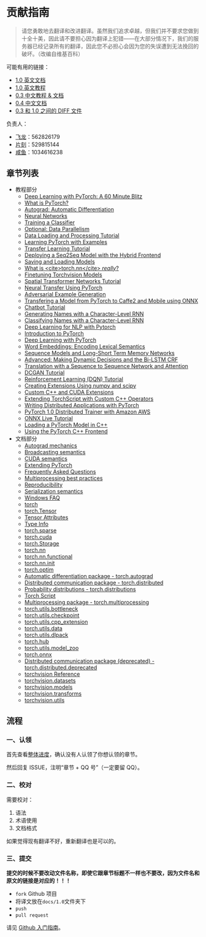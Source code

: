 # 贡献指南

> 请您勇敢地去翻译和改进翻译。虽然我们追求卓越，但我们并不要求您做到十全十美，因此请不要担心因为翻译上犯错——在大部分情况下，我们的服务器已经记录所有的翻译，因此您不必担心会因为您的失误遭到无法挽回的破坏。（改编自维基百科）

可能有用的链接：

+   [1.0 英文文档](https://pytorch.org/docs/)
+   [1.0 英文教程](https://pytorch.org/tutorials/)
+   [0.3 中文教程 & 文档](https://pytorch.apachecn.org/docs/0.3/)
+   [0.4 中文文档](https://pytorch.apachecn.org/docs/0.4/)
+   [0.3 和 1.0 之间的 DIFF 文件](diff/0.3-1.0)

负责人：

+   [飞龙](https://github.com/wizardforcel)：562826179
+   [片刻](https://github.com/jiangzhonglian)：529815144
+   [咸鱼](https://github.com/)：1034616238

## 章节列表

+   教程部分
    +   [Deep Learning with PyTorch: A 60 Minute Blitz](https://github.com/apachecn/pytorch-doc-zh/blob/master/docs/1.0/deep_learning_60min_blitz.md)
    +   [What is PyTorch?](https://github.com/apachecn/pytorch-doc-zh/blob/master/docs/1.0/blitz_tensor_tutorial.md)
    +   [Autograd: Automatic Differentiation](https://github.com/apachecn/pytorch-doc-zh/blob/master/docs/1.0/blitz_autograd_tutorial.md)
    +   [Neural Networks](https://github.com/apachecn/pytorch-doc-zh/blob/master/docs/1.0/blitz_neural_networks_tutorial.md)
    +   [Training a Classifier](https://github.com/apachecn/pytorch-doc-zh/blob/master/docs/1.0/blitz_cifar10_tutorial.md)
    +   [Optional: Data Parallelism](https://github.com/apachecn/pytorch-doc-zh/blob/master/docs/1.0/blitz_data_parallel_tutorial.md)
    +   [Data Loading and Processing Tutorial](https://github.com/apachecn/pytorch-doc-zh/blob/master/docs/1.0/data_loading_tutorial.md)
    +   [Learning PyTorch with Examples](https://github.com/apachecn/pytorch-doc-zh/blob/master/docs/1.0/pytorch_with_examples.md)
    +   [Transfer Learning Tutorial](https://github.com/apachecn/pytorch-doc-zh/blob/master/docs/1.0/transfer_learning_tutorial.md)
    +   [Deploying a Seq2Seq Model with the Hybrid Frontend](https://github.com/apachecn/pytorch-doc-zh/blob/master/docs/1.0/deploy_seq2seq_hybrid_frontend_tutorial.md)
    +   [Saving and Loading Models](https://github.com/apachecn/pytorch-doc-zh/blob/master/docs/1.0/saving_loading_models.md)
    +   [What is &lt;cite&gt;torch.nn&lt;/cite&gt; _really_?](https://github.com/apachecn/pytorch-doc-zh/blob/master/docs/1.0/nn_tutorial.md)
    +   [Finetuning Torchvision Models](https://github.com/apachecn/pytorch-doc-zh/blob/master/docs/1.0/finetuning_torchvision_models_tutorial.md)
    +   [Spatial Transformer Networks Tutorial](https://github.com/apachecn/pytorch-doc-zh/blob/master/docs/1.0/spatial_transformer_tutorial.md)
    +   [Neural Transfer Using PyTorch](https://github.com/apachecn/pytorch-doc-zh/blob/master/docs/1.0/neural_style_tutorial.md)
    +   [Adversarial Example Generation](https://github.com/apachecn/pytorch-doc-zh/blob/master/docs/1.0/fgsm_tutorial.md)
    +   [Transfering a Model from PyTorch to Caffe2 and Mobile using ONNX](https://github.com/apachecn/pytorch-doc-zh/blob/master/docs/1.0/super_resolution_with_caffe2.md)
    +   [Chatbot Tutorial](https://github.com/apachecn/pytorch-doc-zh/blob/master/docs/1.0/chatbot_tutorial.md)
    +   [Generating Names with a Character-Level RNN](https://github.com/apachecn/pytorch-doc-zh/blob/master/docs/1.0/char_rnn_generation_tutorial.md)
    +   [Classifying Names with a Character-Level RNN](https://github.com/apachecn/pytorch-doc-zh/blob/master/docs/1.0/char_rnn_classification_tutorial.md)
    +   [Deep Learning for NLP with Pytorch](https://github.com/apachecn/pytorch-doc-zh/blob/master/docs/1.0/deep_learning_nlp_tutorial.md)
    +   [Introduction to PyTorch](https://github.com/apachecn/pytorch-doc-zh/blob/master/docs/1.0/nlp_pytorch_tutorial.md)
    +   [Deep Learning with PyTorch](https://github.com/apachecn/pytorch-doc-zh/blob/master/docs/1.0/nlp_deep_learning_tutorial.md)
    +   [Word Embeddings: Encoding Lexical Semantics](https://github.com/apachecn/pytorch-doc-zh/blob/master/docs/1.0/nlp_word_embeddings_tutorial.md)
    +   [Sequence Models and Long-Short Term Memory Networks](https://github.com/apachecn/pytorch-doc-zh/blob/master/docs/1.0/nlp_sequence_models_tutorial.md)
    +   [Advanced: Making Dynamic Decisions and the Bi-LSTM CRF](https://github.com/apachecn/pytorch-doc-zh/blob/master/docs/1.0/nlp_advanced_tutorial.md)
    +   [Translation with a Sequence to Sequence Network and Attention](https://github.com/apachecn/pytorch-doc-zh/blob/master/docs/1.0/seq2seq_translation_tutorial.md)
    +   [DCGAN Tutorial](https://github.com/apachecn/pytorch-doc-zh/blob/master/docs/1.0/dcgan_faces_tutorial.md)
    +   [Reinforcement Learning (DQN) Tutorial](https://github.com/apachecn/pytorch-doc-zh/blob/master/docs/1.0/reinforcement_q_learning.md)
    +   [Creating Extensions Using numpy and scipy](https://github.com/apachecn/pytorch-doc-zh/blob/master/docs/1.0/numpy_extensions_tutorial.md)
    +   [Custom C++   and CUDA Extensions](https://github.com/apachecn/pytorch-doc-zh/blob/master/docs/1.0/cpp_extension.md)
    +   [Extending TorchScript with Custom C++   Operators](https://github.com/apachecn/pytorch-doc-zh/blob/master/docs/1.0/torch_script_custom_ops.md)
    +   [Writing Distributed Applications with PyTorch](https://github.com/apachecn/pytorch-doc-zh/blob/master/docs/1.0/dist_tuto.md)
    +   [PyTorch 1.0 Distributed Trainer with Amazon AWS](https://github.com/apachecn/pytorch-doc-zh/blob/master/docs/1.0/aws_distributed_training_tutorial.md)
    +   [ONNX Live Tutorial](https://github.com/apachecn/pytorch-doc-zh/blob/master/docs/1.0/ONNXLive.md)
    +   [Loading a PyTorch Model in C++](https://github.com/apachecn/pytorch-doc-zh/blob/master/docs/1.0/cpp_export.md)
    +   [Using the PyTorch C++   Frontend](https://github.com/apachecn/pytorch-doc-zh/blob/master/docs/1.0/cpp_frontend.md)
+   文档部分
    +   [Autograd mechanics](https://github.com/apachecn/pytorch-doc-zh/blob/master/docs/1.0/notes_autograd.md)
    +   [Broadcasting semantics](https://github.com/apachecn/pytorch-doc-zh/blob/master/docs/1.0/notes_broadcasting.md)
    +   [CUDA semantics](https://github.com/apachecn/pytorch-doc-zh/blob/master/docs/1.0/notes_cuda.md)
    +   [Extending PyTorch](https://github.com/apachecn/pytorch-doc-zh/blob/master/docs/1.0/notes_extending.md)
    +   [Frequently Asked Questions](https://github.com/apachecn/pytorch-doc-zh/blob/master/docs/1.0/notes_faq.md)
    +   [Multiprocessing best practices](https://github.com/apachecn/pytorch-doc-zh/blob/master/docs/1.0/notes_multiprocessing.md)
    +   [Reproducibility](https://github.com/apachecn/pytorch-doc-zh/blob/master/docs/1.0/notes_randomness.md)
    +   [Serialization semantics](https://github.com/apachecn/pytorch-doc-zh/blob/master/docs/1.0/notes_serialization.md)
    +   [Windows FAQ](https://github.com/apachecn/pytorch-doc-zh/blob/master/docs/1.0/notes_windows.md)
    +   [torch](https://github.com/apachecn/pytorch-doc-zh/blob/master/docs/1.0/torch.md)
    +   [torch.Tensor](https://github.com/apachecn/pytorch-doc-zh/blob/master/docs/1.0/tensors.md)
    +   [Tensor Attributes](https://github.com/apachecn/pytorch-doc-zh/blob/master/docs/1.0/tensor_attributes.md)
    +   [Type Info](https://github.com/apachecn/pytorch-doc-zh/blob/master/docs/1.0/type_info.md)
    +   [torch.sparse](https://github.com/apachecn/pytorch-doc-zh/blob/master/docs/1.0/sparse.md)
    +   [torch.cuda](https://github.com/apachecn/pytorch-doc-zh/blob/master/docs/1.0/cuda.md)
    +   [torch.Storage](https://github.com/apachecn/pytorch-doc-zh/blob/master/docs/1.0/storage.md)
    +   [torch.nn](https://github.com/apachecn/pytorch-doc-zh/blob/master/docs/1.0/nn.md)
    +   [torch.nn.functional](https://github.com/apachecn/pytorch-doc-zh/blob/master/docs/1.0/nn_functional.md)
    +   [torch.nn.init](https://github.com/apachecn/pytorch-doc-zh/blob/master/docs/1.0/nn_init.md)
    +   [torch.optim](https://github.com/apachecn/pytorch-doc-zh/blob/master/docs/1.0/optim.md)
    +   [Automatic differentiation package - torch.autograd](https://github.com/apachecn/pytorch-doc-zh/blob/master/docs/1.0/autograd.md)
    +   [Distributed communication package - torch.distributed](https://github.com/apachecn/pytorch-doc-zh/blob/master/docs/1.0/distributed.md)
    +   [Probability distributions - torch.distributions](https://github.com/apachecn/pytorch-doc-zh/blob/master/docs/1.0/distributions.md)
    +   [Torch Script](https://github.com/apachecn/pytorch-doc-zh/blob/master/docs/1.0/jit.md)
    +   [Multiprocessing package - torch.multiprocessing](https://github.com/apachecn/pytorch-doc-zh/blob/master/docs/1.0/multiprocessing.md)
    +   [torch.utils.bottleneck](https://github.com/apachecn/pytorch-doc-zh/blob/master/docs/1.0/bottleneck.md)
    +   [torch.utils.checkpoint](https://github.com/apachecn/pytorch-doc-zh/blob/master/docs/1.0/checkpoint.md)
    +   [torch.utils.cpp_extension](https://github.com/apachecn/pytorch-doc-zh/blob/master/docs/1.0/docs_cpp_extension.md)
    +   [torch.utils.data](https://github.com/apachecn/pytorch-doc-zh/blob/master/docs/1.0/data.md)
    +   [torch.utils.dlpack](https://github.com/apachecn/pytorch-doc-zh/blob/master/docs/1.0/dlpack.md)
    +   [torch.hub](https://github.com/apachecn/pytorch-doc-zh/blob/master/docs/1.0/hub.md)
    +   [torch.utils.model_zoo](https://github.com/apachecn/pytorch-doc-zh/blob/master/docs/1.0/model_zoo.md)
    +   [torch.onnx](https://github.com/apachecn/pytorch-doc-zh/blob/master/docs/1.0/onnx.md)
    +   [Distributed communication package (deprecated) - torch.distributed.deprecated](https://github.com/apachecn/pytorch-doc-zh/blob/master/docs/1.0/distributed_deprecated.md)
    +   [torchvision Reference](https://github.com/apachecn/pytorch-doc-zh/blob/master/docs/1.0/docs_torchvision_ref.md)
    +   [torchvision.datasets](https://github.com/apachecn/pytorch-doc-zh/blob/master/docs/1.0/torchvision_datasets.md)
    +   [torchvision.models](https://github.com/apachecn/pytorch-doc-zh/blob/master/docs/1.0/torchvision_models.md)
    +   [torchvision.transforms](https://github.com/apachecn/pytorch-doc-zh/blob/master/docs/1.0/torchvision_transforms.md)
    +   [torchvision.utils](https://github.com/apachecn/pytorch-doc-zh/blob/master/docs/1.0/torchvision_utils.md)

## 流程

### 一、认领

首先查看[整体进度](https://github.com/apachecn/pytorch-doc-zh/issues/274)，确认没有人认领了你想认领的章节。
 
然后回复 ISSUE，注明“章节 + QQ 号”（一定要留 QQ）。

### 二、校对

需要校对：

1.  语法
2.  术语使用
3.  文档格式

如果觉得现有翻译不好，重新翻译也是可以的。

### 三、提交

**提交的时候不要改动文件名称，即使它跟章节标题不一样也不要改，因为文件名和原文的链接是对应的！！！**

+   `fork` Github 项目
+   将译文放在`docs/1.0`文件夹下
+   `push`
+   `pull request`

请见 [Github 入门指南](https://github.com/apachecn/kaggle/blob/master/docs/GitHub)。
